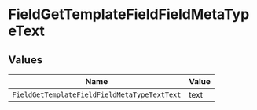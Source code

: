 # FieldGetTemplateFieldFieldMetaTypeText


## Values

| Name                                         | Value                                        |
| -------------------------------------------- | -------------------------------------------- |
| `FieldGetTemplateFieldFieldMetaTypeTextText` | text                                         |